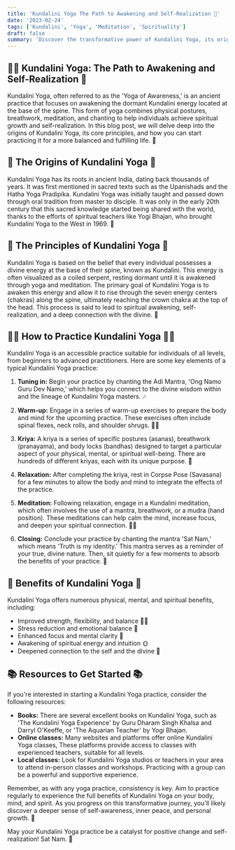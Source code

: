 ```yaml
---
title: 'Kundalini Yoga The Path to Awakening and Self-Realization 🌟'
date: '2023-02-24'
tags: ['Kundalini', 'Yoga', 'Meditation', 'Spirituality']
draft: false
summary: 'Discover the transformative power of Kundalini Yoga, its origins, and how to practice it for a balanced and fulfilling life.'
---
```


## 🧘‍♂️ Kundalini Yoga: The Path to Awakening and Self-Realization 🌟

Kundalini Yoga, often referred to as the 'Yoga of Awareness,' is an ancient
practice that focuses on awakening the dormant Kundalini energy located at the
base of the spine. This form of yoga combines physical postures, breathwork,
meditation, and chanting to help individuals achieve spiritual growth and
self-realization. In this blog post, we will delve deep into the origins of
Kundalini Yoga, its core principles, and how you can start practicing it for a
more balanced and fulfilling life. 🙏

## 🌱 The Origins of Kundalini Yoga 🌱

Kundalini Yoga has its roots in ancient India, dating back thousands of years.
It was first mentioned in sacred texts such as the Upanishads and the Hatha Yoga
Pradipika. Kundalini Yoga was initially taught and passed down through oral
tradition from master to disciple. It was only in the early 20th century that
this sacred knowledge started being shared with the world, thanks to the efforts
of spiritual teachers like Yogi Bhajan, who brought Kundalini Yoga to the West
in 1969. 📜

## 🌟 The Principles of Kundalini Yoga 🌟

Kundalini Yoga is based on the belief that every individual possesses a divine
energy at the base of their spine, known as Kundalini. This energy is often
visualized as a coiled serpent, resting dormant until it is awakened through
yoga and meditation. The primary goal of Kundalini Yoga is to awaken this energy
and allow it to rise through the seven energy centers (chakras) along the spine,
ultimately reaching the crown chakra at the top of the head. This process is
said to lead to spiritual awakening, self-realization, and a deep connection
with the divine. 🐍

## 🧘‍♀️ How to Practice Kundalini Yoga 🧘‍♀️

Kundalini Yoga is an accessible practice suitable for individuals of all levels,
from beginners to advanced practitioners. Here are some key elements of a
typical Kundalini Yoga practice:

1. **Tuning in:** Begin your practice by chanting the Adi Mantra, 'Ong Namo Guru
   Dev Namo,' which helps you connect to the divine wisdom within and the
   lineage of Kundalini Yoga masters. 🎶

2. **Warm-up:** Engage in a series of warm-up exercises to prepare the body and
   mind for the upcoming practice. These exercises often include spinal flexes,
   neck rolls, and shoulder shrugs. 🤸‍♀️

3. **Kriya:** A kriya is a series of specific postures (asanas), breathwork
   (pranayama), and body locks (bandhas) designed to target a particular aspect
   of your physical, mental, or spiritual well-being. There are hundreds of
   different kriyas, each with its unique purpose. 💪

4. **Relaxation:** After completing the kriya, rest in Corpse Pose (Savasana)
   for a few minutes to allow the body and mind to integrate the effects of the
   practice.

5. **Meditation:** Following relaxation, engage in a Kundalini meditation, which
   often involves the use of a mantra, breathwork, or a mudra (hand position).
   These meditations can help calm the mind, increase focus, and deepen your
   spiritual connection. 🧘‍♂️

6. **Closing:** Conclude your practice by chanting the mantra 'Sat Nam,' which
   means 'Truth is my identity.' This mantra serves as a reminder of your true,
   divine nature. Then, sit quietly for a few moments to absorb the benefits of
   your practice. 🙏

## 🌈 Benefits of Kundalini Yoga 🌈

Kundalini Yoga offers numerous physical, mental, and spiritual benefits,
including:

- Improved strength, flexibility, and balance 🏋️‍♂️
- Stress reduction and emotional balance 🧠
- Enhanced focus and mental clarity 🤔
- Awakening of spiritual energy and intuition 🌞
- Deepened connection to the self and the divine 💖

## 📚 Resources to Get Started 📚

If you're interested in starting a Kundalini Yoga practice, consider the
following resources:

- **Books:** There are several excellent books on Kundalini Yoga, such as 'The
  Kundalini Yoga Experience' by Guru Dharam Singh Khalsa and Darryl O'Keeffe, or
  'The Aquarian Teacher' by Yogi Bhajan.
- **Online classes:** Many websites and platforms offer online Kundalini Yoga
  classes, These platforms provide access
  to classes with experienced teachers, suitable for all levels.
- **Local classes:** Look for Kundalini Yoga studios or teachers in your area to
  attend in-person classes and workshops. Practicing with a group can be a
  powerful and supportive experience.

Remember, as with any yoga practice, consistency is key. Aim to practice
regularly to experience the full benefits of Kundalini Yoga on your body, mind,
and spirit. As you progress on this transformative journey, you'll likely
discover a deeper sense of self-awareness, inner peace, and personal growth. 🌺

May your Kundalini Yoga practice be a catalyst for positive change and
self-realization! Sat Nam. 🙏
